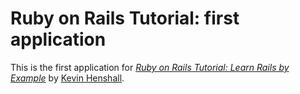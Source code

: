 # Ruby on Rails Tutorial: first application

This is the first application for
[*Ruby on Rails Tutorial: Learn Rails by Example*](http://railstutorial.org/)
by [Kevin Henshall](http://about.me/kevin_henshall).
